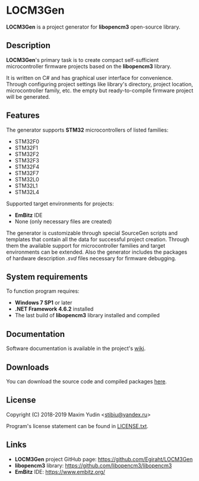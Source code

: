# LOCM3Gen

**LOCM3Gen** is a project generator for **libopencm3** open-source
library.

Description
-----------

**LOCM3Gen**'s primary task is to create compact self-sufficient
microcontroller firmware projects based on the **libopencm3** library.

It is written on C# and has graphical user interface for convenience. Through
configuring project settings like library's directory, project location,
microcontroller family, etc. the empty but ready-to-compile firmware project
will be generated.

Features
--------

The generator supports **STM32** microcontrollers of listed families:

* STM32F0
* STM32F1
* STM32F2
* STM32F3
* STM32F4
* STM32F7
* STM32L0
* STM32L1
* STM32L4

Supported target environments for projects:

* **EmBitz** IDE
* None (only necessary files are created)

The generator is customizable through special SourceGen scripts and templates
that contain all the data for successful project creation. Through them the
available support for microcontroller families and target environments can be
extended. Also the generator includes the packages of hardware description
*.svd* files necessary for firmware debugging.

System requirements
-------------------

To function program requires:

* **Windows 7 SP1** or later
* **.NET Framework 4.6.2** installed
* The last build of **libopencm3** library installed and compiled

Documentation
-------------

Software documentation is available in the project's [wiki](https://github.com/Egiraht/LOCM3Gen/wiki).

Downloads
---------

You can download the source code and compiled packages
[here](https://github.com/Egiraht/LOCM3Gen/releases).

License
-------

Copyright (C) 2018-2019 Maxim Yudin <<stibiu@yandex.ru>>

Program's license statement can be found in [LICENSE.txt](LICENSE.txt).

Links
-----

* **LOCM3Gen** project GitHub page: https://github.com/Egiraht/LOCM3Gen
* **libopencm3** library: <https://github.com/libopencm3/libopencm3>
* **EmBitz** IDE: <https://www.embitz.org/>
